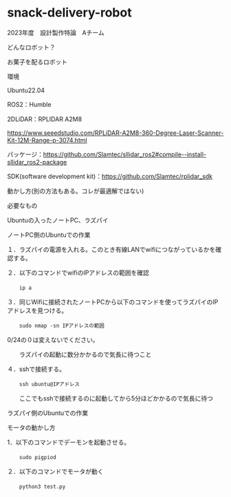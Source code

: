 # snack-delivery-robot
2023年度　設計製作特論　Aチーム

どんなロボット？

お菓子を配るロボット


環境

Ubuntu22.04

ROS2：Humble


2DLiDAR：RPLIDAR A2M8

https://www.seeedstudio.com/RPLiDAR-A2M8-360-Degree-Laser-Scanner-Kit-12M-Range-p-3074.html

パッケージ：https://github.com/Slamtec/sllidar_ros2#compile--install-sllidar_ros2-package

SDK(software development kit)：https://github.com/Slamtec/rplidar_sdk


動かし方(別の方法もある。コレが最適解ではない)

必要なもの

Ubuntuの入ったノートPC、ラズパイ

ノートPC側のUbuntuでの作業

１．ラズパイの電源を入れる。このとき有線LANでwifiにつながっているかを確認する。

２．以下のコマンドでwifiのIPアドレスの範囲を確認

　　`ip a`

３．同じWifiに接続されたノートPCから以下のコマンドを使ってラズパイのIPアドレスを見つける。

　　`sudo nmap -sn IPアドレスの範囲`
  
  0/24の０は変えないでください。

　　ラズパイの起動に数分かかるので気長に待つこと

４．sshで接続する。

　　`ssh ubuntu@IPアドレス`

　　ここでもsshで接続するのに起動してから5分ほどかかるので気長に待つ

ラズパイ側のUbuntuでの作業

モータの動かし方

1．以下のコマンドでデーモンを起動させる。

　　`sudo pigpiod`
  
２．以下のコマンドでモータが動く

　　`python3 test.py`
